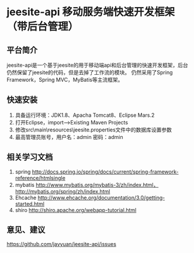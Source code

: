 # jeesite-api 移动服务端快速开发框架（带后台管理）
## 平台简介
jeesite-api是一个基于jeesite的用于移动端api和后台管理的快速开发框架，后台仍然保留了jeesite的代码，但是去掉了工作流的模块。
仍然采用了Spring Framework，Spring MVC，MyBatis等主流框架。
## 快速安装
1. 具备运行环境：JDK1.8、Apacha Tomcat8、Eclipse Mars.2
2. 打开Eclipse，import-->Existing Maven Projects
3. 修改src\main\resources\jeesite.properties文件中的数据库设置参数
6. 最高管理员账号，用户名：admin 密码：admin

## 相关学习文档
1. spring http://docs.spring.io/spring/docs/current/spring-framework-reference/htmlsingle
2. mybatis http://www.mybatis.org/mybatis-3/zh/index.html，http://mybatis.org/spring/zh/index.html
3. Ehcache http://www.ehcache.org/documentation/3.0/getting-started.html
4. shiro http://shiro.apache.org/webapp-tutorial.html

## 意见、建议
https://github.com/javyuan/jeesite-api/issues
